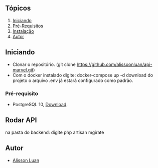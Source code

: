   ## Tópicos
1.  [Iniciando](#iniciando)
2.  [Pré-Requisitos](#prerequisitos)
3.  [Instalação](#instalacao)
4.  [Autor](#autor)


<a name="iniciando"/></a>
## Iniciando
  - Clonar o repositório. (git clone https://github.com/alissoonluan/api-marvel.git)
  - Com o docker instalado digite: docker-compose up -d
download do projeto o arquivo .env já estará configurado como padrão.
<a name="prerequisitos"/></a>
### Pré-requisito
  - PostgreSQL 10, <a href="https://sbp.enterprisedb.com/getfile.jsp?fileid=1257415&_ga=2.157738106.1186203578.1606867001-1780030531.1604779450">Download</a>.
  
<a name="rodarapi"/></a>
## Rodar API	
  na pasta do backend: digite php artisan mgirate

     
<a name="autor"/></a>
## Autor
  - [Alisson Luan](https://br.linkedin.com/in/alissoonluan)

 
